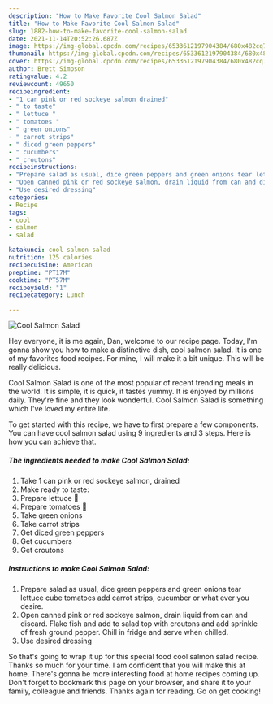 ```yaml
---
description: "How to Make Favorite Cool Salmon Salad"
title: "How to Make Favorite Cool Salmon Salad"
slug: 1882-how-to-make-favorite-cool-salmon-salad
date: 2021-11-14T20:52:26.687Z
image: https://img-global.cpcdn.com/recipes/6533612197904384/680x482cq70/cool-salmon-salad-recipe-main-photo.jpg
thumbnail: https://img-global.cpcdn.com/recipes/6533612197904384/680x482cq70/cool-salmon-salad-recipe-main-photo.jpg
cover: https://img-global.cpcdn.com/recipes/6533612197904384/680x482cq70/cool-salmon-salad-recipe-main-photo.jpg
author: Brett Simpson
ratingvalue: 4.2
reviewcount: 49650
recipeingredient:
- "1 can pink or red sockeye salmon drained"
- " to taste"
- " lettuce "
- " tomatoes "
- " green onions"
- " carrot strips"
- " diced green peppers"
- " cucumbers"
- " croutons"
recipeinstructions:
- "Prepare salad as usual, dice green peppers and green onions tear lettuce cube tomatoes add carrot strips, cucumber or what ever you desire."
- "Open canned pink or red sockeye salmon, drain liquid from can and discard. Flake fish and add to salad top with croutons and add sprinkle of fresh ground pepper. Chill in fridge and serve when chilled."
- "Use desired dressing"
categories:
- Recipe
tags:
- cool
- salmon
- salad

katakunci: cool salmon salad 
nutrition: 125 calories
recipecuisine: American
preptime: "PT17M"
cooktime: "PT57M"
recipeyield: "1"
recipecategory: Lunch

---
```



![Cool Salmon Salad](https://img-global.cpcdn.com/recipes/6533612197904384/680x482cq70/cool-salmon-salad-recipe-main-photo.jpg)

Hey everyone, it is me again, Dan, welcome to our recipe page. Today, I'm gonna show you how to make a distinctive dish, cool salmon salad. It is one of my favorites food recipes. For mine, I will make it a bit unique. This will be really delicious.

Cool Salmon Salad is one of the most popular of recent trending meals in the world. It is simple, it is quick, it tastes yummy. It is enjoyed by millions daily. They're fine and they look wonderful. Cool Salmon Salad is something which I've loved my entire life.




To get started with this recipe, we have to first prepare a few components. You can have cool salmon salad using 9 ingredients and 3 steps. Here is how you can achieve that.

<!--inarticleads1-->

##### The ingredients needed to make Cool Salmon Salad:

1. Take 1 can pink or red sockeye salmon, drained
1. Make ready  to taste:
1. Prepare  lettuce 🥬
1. Prepare  tomatoes 🍅
1. Take  green onions
1. Take  carrot strips
1. Get  diced green peppers
1. Get  cucumbers
1. Get  croutons




<!--inarticleads2-->

##### Instructions to make Cool Salmon Salad:

1. Prepare salad as usual, dice green peppers and green onions tear lettuce cube tomatoes add carrot strips, cucumber or what ever you desire.
1. Open canned pink or red sockeye salmon, drain liquid from can and discard. Flake fish and add to salad top with croutons and add sprinkle of fresh ground pepper. Chill in fridge and serve when chilled.
1. Use desired dressing




So that's going to wrap it up for this special food cool salmon salad recipe. Thanks so much for your time. I am confident that you will make this at home. There's gonna be more interesting food at home recipes coming up. Don't forget to bookmark this page on your browser, and share it to your family, colleague and friends. Thanks again for reading. Go on get cooking!

